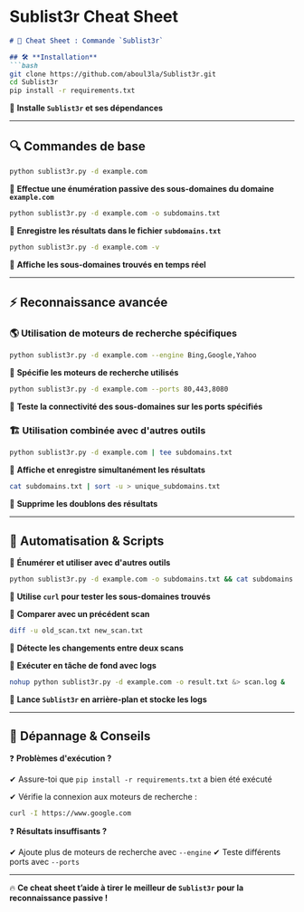 # Sublist3r Cheat Sheet

```markdown
# 📌 Cheat Sheet : Commande `Sublist3r`

## 🛠 **Installation**
```bash
git clone https://github.com/aboul3la/Sublist3r.git
cd Sublist3r
pip install -r requirements.txt

```

📌 **Installe `Sublist3r` et ses dépendances**

---

## 🔍 **Commandes de base**

```bash
python sublist3r.py -d example.com

```

📌 **Effectue une énumération passive des sous-domaines du domaine `example.com`**

```bash
python sublist3r.py -d example.com -o subdomains.txt

```

📌 **Enregistre les résultats dans le fichier `subdomains.txt`**

```bash
python sublist3r.py -d example.com -v

```

📌 **Affiche les sous-domaines trouvés en temps réel**

---

## ⚡ **Reconnaissance avancée**

### 🌎 **Utilisation de moteurs de recherche spécifiques**

```bash
python sublist3r.py -d example.com --engine Bing,Google,Yahoo

```

📌 **Spécifie les moteurs de recherche utilisés**

```bash
python sublist3r.py -d example.com --ports 80,443,8080

```

📌 **Teste la connectivité des sous-domaines sur les ports spécifiés**

### 🏗 **Utilisation combinée avec d'autres outils**

```bash
python sublist3r.py -d example.com | tee subdomains.txt

```

📌 **Affiche et enregistre simultanément les résultats**

```bash
cat subdomains.txt | sort -u > unique_subdomains.txt

```

📌 **Supprime les doublons des résultats**

---

## 🚀 **Automatisation & Scripts**

🔹 **Énumérer et utiliser avec d'autres outils**

```bash
python sublist3r.py -d example.com -o subdomains.txt && cat subdomains.txt | xargs -I {} curl -I {}

```

📌 **Utilise `curl` pour tester les sous-domaines trouvés**

🔹 **Comparer avec un précédent scan**

```bash
diff -u old_scan.txt new_scan.txt

```

📌 **Détecte les changements entre deux scans**

🔹 **Exécuter en tâche de fond avec logs**

```bash
nohup python sublist3r.py -d example.com -o result.txt &> scan.log &

```

📌 **Lance `Sublist3r` en arrière-plan et stocke les logs**

---

## 🚨 **Dépannage & Conseils**

❓ **Problèmes d'exécution ?**

✔ Assure-toi que `pip install -r requirements.txt` a bien été exécuté

✔ Vérifie la connexion aux moteurs de recherche :

```bash
curl -I https://www.google.com

```

❓ **Résultats insuffisants ?**

✔ Ajoute plus de moteurs de recherche avec `--engine`
✔ Teste différents ports avec `--ports`

---

🔥 **Ce cheat sheet t’aide à tirer le meilleur de `Sublist3r` pour la reconnaissance passive !**

```

```
